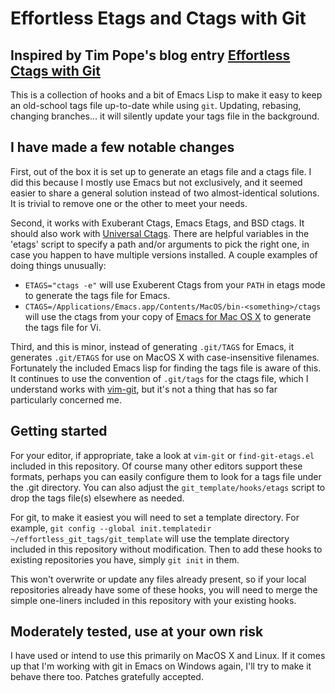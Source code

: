 # Effortless Etags and Ctags with Git

## Inspired by Tim Pope's blog entry [Effortless Ctags with Git][1]

This is a collection of hooks and a bit of Emacs Lisp to make it easy
to keep an old-school tags file up-to-date while using `git`.
Updating, rebasing, changing branches... it will silently update your
tags file in the background.

## I have made a few notable changes

First, out of the box it is set up to generate an etags file and a
ctags file.  I did this because I mostly use Emacs but not
exclusively, and it seemed easier to share a general solution instead
of two almost-identical solutions.  It is trivial to remove one or the
other to meet your needs.

Second, it works with Exuberant Ctags, Emacs Etags, and BSD ctags.  It
should also work with [Universal Ctags][4].  There are helpful variables in
the 'etags' script to specify a path and/or arguments to pick the
right one, in case you happen to have multiple versions installed.  A
couple examples of doing things unusually:

* `ETAGS="ctags -e"` will use Exuberent Ctags from your `PATH` in etags
  mode to generate the tags file for Emacs.
* `CTAGS=/Applications/Emacs.app/Contents/MacOS/bin-<something>/ctags` will
  use the ctags from your copy of [Emacs for Mac OS X][2] to generate the
  tags file for Vi.

Third, and this is minor, instead of generating `.git/TAGS` for Emacs,
it generates `.git/ETAGS` for use on MacOS X with case-insensitive
filenames.  Fortunately the included Emacs lisp for finding the tags
file is aware of this.  It continues to use the convention of
`.git/tags` for the ctags file, which I understand works with
[vim-git][3], but it's not a thing that has so far particularly
concerned me.

## Getting started

For your editor, if appropriate, take a look at `vim-git` or
`find-git-etags.el` included in this repository.  Of course many other
editors support these formats, perhaps you can easily configure them
to look for a tags file under the .git directory.  You can also adjust
the `git_template/hooks/etags` script to drop the tags file(s)
elsewhere as needed.

For git, to make it easiest you will need to set a template directory.
For example, `git config --global init.templatedir
~/effortless_git_tags/git_template` will use the template directory
included in this repository without modification.  Then to add these
hooks to existing repositories you have, simply `git init` in them.

This won't overwrite or update any files already present, so if your
local repositories already have some of these hooks, you will need to
merge the simple one-liners included in this repository with your
existing hooks.

## Moderately tested, use at your own risk

I have used or intend to use this primarily on MacOS X and Linux.  If
it comes up that I'm working with git in Emacs on Windows again, I'll
try to make it behave there too.  Patches gratefully accepted.

[1]: http://tbaggery.com/2011/08/08/effortless-ctags-with-git.html
[2]: http://emacsformacosx.com/
[3]: https://github.com/tpope/vim-git
[4]: https://github.com/universal-ctags/ctags
